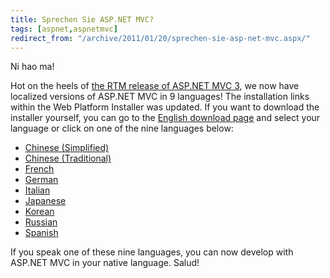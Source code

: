 ```yaml
---
title: Sprechen Sie ASP.NET MVC?
tags: [aspnet,aspnetmvc]
redirect_from: "/archive/2011/01/20/sprechen-sie-asp-net-mvc.aspx/"
---
```


Ni hao ma!

Hot on the heels of [the RTM release of ASP.NET MVC
3](https://haacked.com/archive/2011/01/13/aspnetmvc3-released.aspx "ASP.NET MVC 3"),
we now have localized versions of ASP.NET MVC in 9 languages! The
installation links within the Web Platform Installer was updated. If you
want to download the installer yourself, you can go to the [English
download
page](http://www.microsoft.com/downloads/en/details.aspx?FamilyID=d2928bc1-f48c-4e95-a064-2a455a22c8f6&displaylang=en "ASP.NET MVC 3 Download Details")
and select your language or click on one of the nine languages below:

-   [Chinese
    (Simplified)](http://www.microsoft.com/downloads/details.aspx?FamilyID=d2928bc1-f48c-4e95-a064-2a455a22c8f6&displayLang=zh-cn "Download ASP.NET MVC in Chinese (Simplified)")
-   [Chinese
    (Traditional)](http://www.microsoft.com/downloads/details.aspx?FamilyID=d2928bc1-f48c-4e95-a064-2a455a22c8f6&displayLang=zh-tw "Download ASP.NET MVC in Chinese (Traditional)")
-   [French](http://www.microsoft.com/downloads/details.aspx?FamilyID=d2928bc1-f48c-4e95-a064-2a455a22c8f6&displayLang=fr "Download ASP.NET MVC in French")
-   [German](http://www.microsoft.com/downloads/details.aspx?FamilyID=d2928bc1-f48c-4e95-a064-2a455a22c8f6&displayLang=de "Download ASP.NET MVC in German")
-   [Italian](http://www.microsoft.com/downloads/details.aspx?displaylang=it&FamilyID=d2928bc1-f48c-4e95-a064-2a455a22c8f6 "Download ASP.NET MVC in Italian")
-   [Japanese](http://www.microsoft.com/downloads/details.aspx?FamilyID=d2928bc1-f48c-4e95-a064-2a455a22c8f6&displayLang=ja "Download ASP.NET MVC in Japanese")
-   [Korean](http://www.microsoft.com/downloads/ko-kr/details.aspx?FamilyID=d2928bc1-f48c-4e95-a064-2a455a22c8f6 "Download ASP.NET MVC in Korean")
-   [Russian](http://www.microsoft.com/downloads/ru-ru/details.aspx?displaylang=ru&FamilyID=d2928bc1-f48c-4e95-a064-2a455a22c8f6 "Download ASP.NET MVC in Russian")
-   [Spanish](http://www.microsoft.com/downloads/details.aspx?FamilyID=d2928bc1-f48c-4e95-a064-2a455a22c8f6&displayLang=es "Download ASP.NET MVC in Spanish")

If you speak one of these nine languages, you can now develop with
ASP.NET MVC in your native language. Salud!

